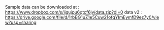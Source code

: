 Sample data can be downloaded at : https://www.dropbox.com/s/ijqujpu6qtcf6jv/data.zip?dl=0
data v2 : https://drive.google.com/file/d/1rbBG1uZ1e5Cuw21ofqYImEymfD9ez7y0/view?usp=sharing
